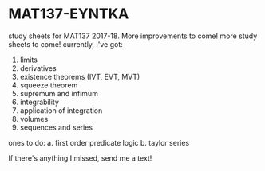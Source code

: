 # MAT137-EYNTKA
study sheets for MAT137 2017-18. More improvements to come! more study sheets to come!
currently, I've got: 
1. limits
2. derivatives
3. existence theorems (IVT, EVT, MVT)
4. squeeze theorem
5. supremum and infimum
6. integrability
7. application of integration
8. volumes
9. sequences and series

ones to do: 
a. first order predicate logic
b. taylor series

If there's anything I missed, send me a text!
